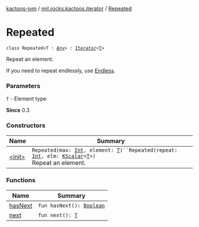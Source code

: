 [kactoos-jvm](../../index.md) / [nnl.rocks.kactoos.iterator](../index.md) / [Repeated](./index.md)

# Repeated

`class Repeated<T : `[`Any`](https://kotlinlang.org/api/latest/jvm/stdlib/kotlin/-any/index.html)`> : `[`Iterator`](https://kotlinlang.org/api/latest/jvm/stdlib/kotlin.collections/-iterator/index.html)`<`[`T`](index.md#T)`>`

Repeat an element.

If you need to repeat endlessly, use [Endless](../-endless/index.md).

### Parameters

`T` - Element type

**Since**
0.3

### Constructors

| Name | Summary |
|---|---|
| [&lt;init&gt;](-init-.md) | `Repeated(max: `[`Int`](https://kotlinlang.org/api/latest/jvm/stdlib/kotlin/-int/index.html)`, element: `[`T`](index.md#T)`)``Repeated(repeat: `[`Int`](https://kotlinlang.org/api/latest/jvm/stdlib/kotlin/-int/index.html)`, elm: `[`KScalar`](../../nnl.rocks.kactoos/-k-scalar.md)`<`[`T`](index.md#T)`>)`<br>Repeat an element. |

### Functions

| Name | Summary |
|---|---|
| [hasNext](has-next.md) | `fun hasNext(): `[`Boolean`](https://kotlinlang.org/api/latest/jvm/stdlib/kotlin/-boolean/index.html) |
| [next](next.md) | `fun next(): `[`T`](index.md#T) |
